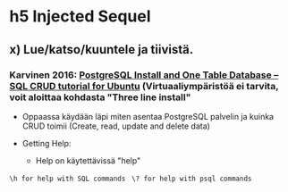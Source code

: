 # h5 Injected Sequel

## x) Lue/katso/kuuntele ja tiivistä.

### Karvinen 2016: [PostgreSQL Install and One Table Database – SQL CRUD tutorial for Ubuntu](https://terokarvinen.com/2016/03/05/postgresql-install-and-one-table-database-sql-crud-tutorial-for-ubuntu/) (Virtuaaliympäristöä ei tarvita, voit aloittaa kohdasta "Three line install"

- Oppaassa käydään läpi miten asentaa PostgreSQL palvelin ja kuinka CRUD toimii (Create, read, update and delete data)

- Getting Help:
  - Help on käytettävissä "help"

`\h for help with SQL commands`
` \? for help with psql commands`




